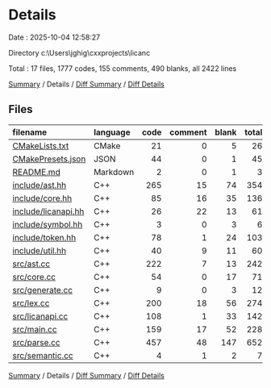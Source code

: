 # Details

Date : 2025-10-04 12:58:27

Directory c:\\Users\\jghig\\cxxprojects\\licanc

Total : 17 files,  1777 codes, 155 comments, 490 blanks, all 2422 lines

[Summary](results.md) / Details / [Diff Summary](diff.md) / [Diff Details](diff-details.md)

## Files
| filename | language | code | comment | blank | total |
| :--- | :--- | ---: | ---: | ---: | ---: |
| [CMakeLists.txt](/CMakeLists.txt) | CMake | 21 | 0 | 5 | 26 |
| [CMakePresets.json](/CMakePresets.json) | JSON | 44 | 0 | 1 | 45 |
| [README.md](/README.md) | Markdown | 2 | 0 | 1 | 3 |
| [include/ast.hh](/include/ast.hh) | C++ | 265 | 15 | 74 | 354 |
| [include/core.hh](/include/core.hh) | C++ | 85 | 16 | 35 | 136 |
| [include/licanapi.hh](/include/licanapi.hh) | C++ | 26 | 22 | 13 | 61 |
| [include/symbol.hh](/include/symbol.hh) | C++ | 3 | 0 | 3 | 6 |
| [include/token.hh](/include/token.hh) | C++ | 78 | 1 | 24 | 103 |
| [include/util.hh](/include/util.hh) | C++ | 40 | 9 | 11 | 60 |
| [src/ast.cc](/src/ast.cc) | C++ | 222 | 7 | 13 | 242 |
| [src/core.cc](/src/core.cc) | C++ | 54 | 0 | 17 | 71 |
| [src/generate.cc](/src/generate.cc) | C++ | 9 | 0 | 3 | 12 |
| [src/lex.cc](/src/lex.cc) | C++ | 200 | 18 | 56 | 274 |
| [src/licanapi.cc](/src/licanapi.cc) | C++ | 108 | 1 | 33 | 142 |
| [src/main.cc](/src/main.cc) | C++ | 159 | 17 | 52 | 228 |
| [src/parse.cc](/src/parse.cc) | C++ | 457 | 48 | 147 | 652 |
| [src/semantic.cc](/src/semantic.cc) | C++ | 4 | 1 | 2 | 7 |

[Summary](results.md) / Details / [Diff Summary](diff.md) / [Diff Details](diff-details.md)